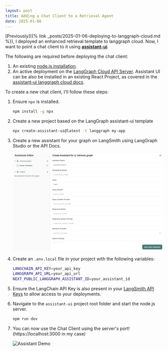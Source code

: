 ```yaml
---
layout: post
title: Adding a Chat Client to a Retrieval Agent
date: 2025-01-08
---
```


[Previously]({% link _posts/2025-01-06-deploying-to-langgraph-cloud.md %}), I deployed an enhanced retrieval template to langgraph cloud. Now, I want to point a chat client to it using [**assistant-ui**](https://www.assistant-ui.com/).

The following are required before deploying the chat client:
1. An existing [node.js installation](https://nodejs.org/en/download).
2. An active deployment on the [LangGraph Cloud API Server](https://langchain-ai.github.io/langgraph/cloud/quick_start/).
Assistant UI can be also be installed in an existing React Project, as covered in the [assistant-ui langgraph cloud docs](https://www.assistant-ui.com/docs/runtimes/langgraph).

To create a new chat client, I'll follow these steps:

1. Ensure `npx` is installed.
    ```bash
    npm install -g npx
    ```

2. Create a new project based on the LangGraph assistant-ui template
    ```bash
    npx create-assistant-ui@latest -t langgraph my-app
    ```

3. Create a new assistant for your graph on LangSmith using LangGraph Studio or the API Docs.

    ![Create a new assistant](/media/create-assistant.png)

4. Create an `.env.local` file in your project with the following variables:
    ```bash
    LANGCHAIN_API_KEY=your_api_key
    LANGGRAPH_API_URL=your_api_url
    NEXT_PUBLIC_LANGGRAPH_ASSISTANT_ID=your_assistant_id
    ```

5. Ensure the LangChain API Key is also present in your [LangSmith API Keys](https://smith.langchain.com/settings/workspaces/apikeys) to allow access to your deployments.

6. Navigate to the `assistant-ui` project root folder and start the node.js server.
    ```bash
    npm run dev
    ```

7. You can now use the Chat Client using the server's port! (https://localhost:3000 in my case)

    ![Assistant Demo](/media/assistant-demo.gif)


